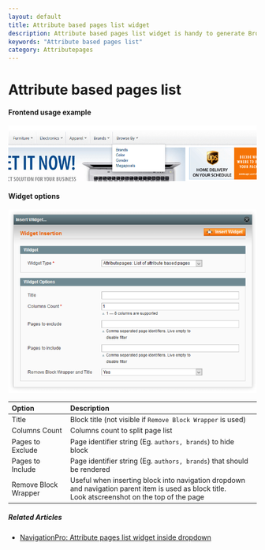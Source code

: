 ```yaml
---
layout: default
title: Attribute based pages list widget
description: Attribute based pages list widget is handy to generate Browse by menu's or pages
keywords: "Attribute based pages list"
category: Attributepages
---
```


# Attribute based pages list

#### Frontend usage example

!['Browse by' dropdown](/images/navigationpro/siblings/browse_by_attributepages_dropdown.png)

#### Widget options

![Widget form](/images/attributepages/widgets-and-blocks/attribute_pages_list.png)

Option | Description
:------|:-----------
Title | Block title (not visible if `Remove Block Wrapper` is used)
Columns Count | Columns count to split page list
Pages to Exclude | Page identifier string (Eg. `authors, brands`) to hide block
Pages to Include | Page identifier string (Eg. `authors, brands`) that should be rendered
Remove Block Wrapper | Useful when inserting block into navigation dropdown and navigation parent item is used as block title.<br/> Look atscreenshot on the top of the page

##### Related Articles

- [NavigationPro: Attribute pages list widget inside dropdown](/m1/extensions/navigationpro/siblings/browse-by-with-attributepages-list/)
